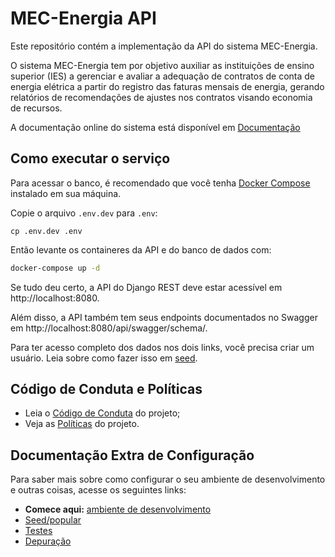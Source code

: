 # MEC-Energia API

Este repositório contém a implementação da API do sistema MEC-Energia.

O sistema MEC-Energia tem por objetivo auxiliar as instituições de ensino superior (IES) a gerenciar e avaliar a adequação de contratos de conta de energia elétrica a partir do registro das faturas mensais de energia, gerando relatórios de recomendações de ajustes nos contratos visando economia de recursos.

A documentação online do sistema está disponível em [Documentação](https://lappis-unb.gitlab.io/projects/mec-energia/documentacao)


## Como executar o serviço

Para acessar o banco, é recomendado que você tenha 
[Docker Compose](https://docs.docker.com/compose/install/) instalado em
sua máquina.

Copie o arquivo `.env.dev` para `.env`:

```
cp .env.dev .env 
```

Então levante os containeres da API e do banco de dados com:

```sh
docker-compose up -d
```

Se tudo deu certo, a API do Django REST deve estar acessível em 
http://localhost:8080.

Além disso, a API também tem seus endpoints documentados no Swagger em
http://localhost:8080/api/swagger/schema/.

Para ter acesso completo dos dados nos dois links, você precisa criar um 
usuário. Leia sobre como fazer isso em [seed](docs/seed.md#usuário).


## Código de Conduta e Políticas

* Leia o [Código de Conduta](/CODE_OF_CONDUCT.md) do projeto;
* Veja as [Políticas](docs/politicas/branches-commits.md) do projeto.


## Documentação Extra de Configuração

Para saber mais sobre como configurar o seu ambiente de desenvolvimento e 
outras coisas, acesse os seguintes links:

- **Comece aqui:** [ambiente de desenvolvimento](docs/ambiente-desenvolvimento.md)
- [Seed/popular](docs/seed.md)
- [Testes](docs/testes.md)
- [Depuração](docs/depuracao.md)
